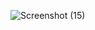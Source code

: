 
![Screenshot (15)](https://github.com/Jeffinitely00/CyberConvoyTest/assets/125405037/a1eb1345-3241-4e86-b046-0dbbaa9fc814)
